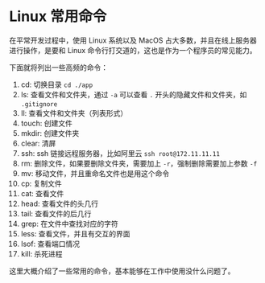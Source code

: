 # Linux 常用命令

在平常开发过程中，使用 Linux 系统以及 MacOS 占大多数，并且在线上服务器进行操作，是要和 Linux 命令行打交道的，这也是作为一个程序员的常见能力。

下面就将列出一些高频的命令：

1. cd: 切换目录 `cd ./app`
2. ls: 查看文件和文件夹，通过 `-a` 可以查看 `.` 开头的隐藏文件和文件夹，如 `.gitignore`
3. ll: 查看文件和文件夹（列表形式）
4. touch: 创建文件
5. mkdir: 创建文件夹
6. clear: 清屏
7. ssh: ssh 链接远程服务器，比如阿里云 `ssh root@172.11.11.11`
8. rm: 删除文件，如果要删除文件夹，需要加上 `-r`，强制删除需要加上参数 `-f`
9. mv: 移动文件，并且重命名文件也是用这个命令
10. cp: 复制文件
11. cat: 查看文件
12. head: 查看文件的头几行
13. tail: 查看文件的后几行
14. grep: 在文件中查找对应的字符
15. less: 查看文件，并且有交互的界面
16. lsof: 查看端口情况
17. kill: 杀死进程

这里大概介绍了一些常用的命令，基本能够在工作中使用没什么问题了。
